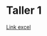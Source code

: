# Taller 1

[Link excel](https://docs.google.com/spreadsheets/d/1kaW0QvaphmC2yjsZ7cj28_iQVqPlnYxW/edit?usp=sharing&ouid=107359930127111877012&rtpof=true&sd=true)

